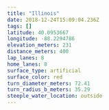 ```yaml
---
title: "Illinois"
date: 2018-12-24T15:09:04.236Z
tags: []
latitude: 40.0953667
longitude: -88.2294786
elevation_meters: 231
distance_meters: 400
lap_lanes: 8
home_lanes: 8
surface_type: artificial
surface_color: red
turn_diameter_meters: 72.41
turn_radius_b_meters: 35.29
steeple_water_location: outside
---
```


